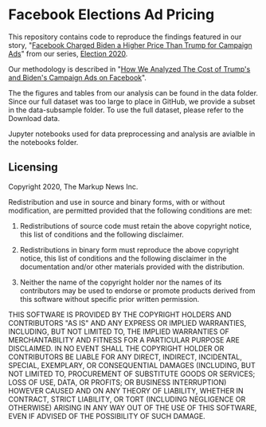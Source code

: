 # Facebook Elections Ad Pricing
This repository contains code to reproduce the findings featured in our story, "[Facebook Charged Biden a Higher Price Than Trump for Campaign Ads](themarkup.org/election-2020/2020/10/29/facebook-political-ad-targeting-algorithm-prices-trump-biden)" from our series, [Election 2020](https://themarkup.org/series/election-2020).

Our methodology is described in "[How We Analyzed The Cost of Trump's and Biden's Campaign Ads on Facebook](https://themarkup.org/election-2020/2020/10/29/how-we-analyzed-the-cost-of-trumps-and-bidens-campaign-ads-on-facebook)".

The the figures and tables from our analysis can be found in the data folder.
Since our full dataset was too large to place in GitHub, we provide a subset in the data-subsample folder.
To use the full dataset, please refer to the Download data.

Jupyter notebooks used for data preprocessing and analysis are avialble in the notebooks folder.


## Licensing
Copyright 2020, The Markup News Inc.

Redistribution and use in source and binary forms, with or without modification, are permitted provided that the following conditions are met:

1. Redistributions of source code must retain the above copyright notice, this list of conditions and the following disclaimer.

2. Redistributions in binary form must reproduce the above copyright notice, this list of conditions and the following disclaimer in the documentation and/or other materials provided with the distribution.

3. Neither the name of the copyright holder nor the names of its contributors may be used to endorse or promote products derived from this software without specific prior written permission.

THIS SOFTWARE IS PROVIDED BY THE COPYRIGHT HOLDERS AND CONTRIBUTORS "AS IS" AND ANY EXPRESS OR IMPLIED WARRANTIES, INCLUDING, BUT NOT LIMITED TO, THE IMPLIED WARRANTIES OF MERCHANTABILITY AND FITNESS FOR A PARTICULAR PURPOSE ARE DISCLAIMED. IN NO EVENT SHALL THE COPYRIGHT HOLDER OR CONTRIBUTORS BE LIABLE FOR ANY DIRECT, INDIRECT, INCIDENTAL, SPECIAL, EXEMPLARY, OR CONSEQUENTIAL DAMAGES (INCLUDING, BUT NOT LIMITED TO, PROCUREMENT OF SUBSTITUTE GOODS OR SERVICES; LOSS OF USE, DATA, OR PROFITS; OR BUSINESS INTERRUPTION) HOWEVER CAUSED AND ON ANY THEORY OF LIABILITY, WHETHER IN CONTRACT, STRICT LIABILITY, OR TORT (INCLUDING NEGLIGENCE OR OTHERWISE) ARISING IN ANY WAY OUT OF THE USE OF THIS SOFTWARE, EVEN IF ADVISED OF THE POSSIBILITY OF SUCH DAMAGE.